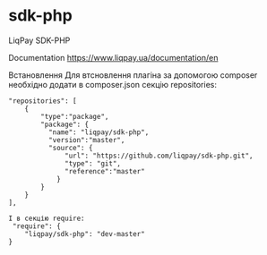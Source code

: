 sdk-php
=======

LiqPay SDK-PHP

Documentation https://www.liqpay.ua/documentation/en


Встановлення
Для втсновлення плагіна за допомогою composer необхідно додати в composer.json секцію repositories:
```
"repositories": [
    {
        "type":"package",
        "package": {
          "name": "liqpay/sdk-php",
          "version":"master",
          "source": {
              "url": "https://github.com/liqpay/sdk-php.git",
              "type": "git",
              "reference":"master"
            }
        }
    }
],

І в секцію require:
 "require": {
    "liqpay/sdk-php": "dev-master"
}
